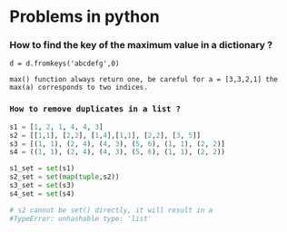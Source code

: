 # Problems in python

### How to find the key of the maximum value in a dictionary ?

`d = d.fromkeys('abcdefg',0)`

`max() function always return one, be careful for a = [3,3,2,1] the max(a) corresponds to two indices.`

### `How to remove duplicates in a list ?`

```python
s1 = [1, 2, 1, 4, 4, 3]
s2 = [[1,1], [2,2], [1,4],[1,1], [2,2], [3, 5]] 
s3 = [(1, 1), (2, 4), (4, 3), (5, 6), (1, 1), (2, 2)]
s4 = ((1, 1), (2, 4), (4, 3), (5, 6), (1, 1), (2, 2))

s1_set = set(s1)
s2_set = set(map(tuple,s2))
s3_set = set(s3)
s4_set = set(s4)

# s2 cannot be set() directly, it will result in a 
#TypeError: unhashable type: 'list'
```



